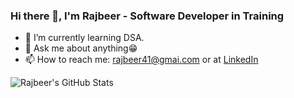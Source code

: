 ### Hi there 👋, I'm Rajbeer - Software Developer in Training

- 🌱 I’m currently learning DSA.
- 💬 Ask me about anything😁
- 📫 How to reach me: [rajbeer41@gmai.com](rajbeer41@gmail.com) or at [LinkedIn](https://www.linkedin.com/in/rajbeer-sokhi/)

<img align="left" alt="Rajbeer's GitHub Stats" src="https://https://vercel.com/rsokhi1/stats-repo/api?username=rsokhi&show_icons=true&hide_border=true" />
<!--
**rsokhi1/rsokhi1** is a ✨ _special_ ✨ repository because its `README.md` (this file) appears on your GitHub profile.

Here are some ideas to get you started:

- 🔭 I’m currently working on ...
- 🌱 I’m currently learning ...
- 👯 I’m looking to collaborate on ...
- 🤔 I’m looking for help with ...
- 💬 Ask me about ...
- 📫 How to reach me: ...
- 😄 Pronouns: ...
- ⚡ Fun fact: ...
-->
